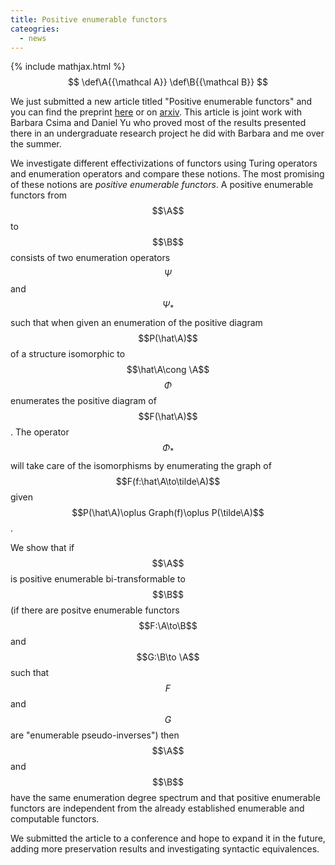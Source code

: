 ```yaml
---
title: Positive enumerable functors
cateogries:
  - news
---
```

{% include mathjax.html %}
$$
\def\A{{\mathcal A}}
\def\B{{\mathcal B}}
$$

We just submitted a new article titled "Positive enumerable functors" and you can find the preprint [here](/assets/files/positiveenumerablefunctors.pdf) or on [arxiv](https://arxiv.org/abs/2011.14160). This article is joint work with Barbara Csima and Daniel Yu who proved most of the results presented there in an undergraduate research project he did with Barbara and me over the summer.

We investigate different effectivizations of functors using Turing operators and enumeration operators and compare these notions. The most promising of these notions are _positive enumerable functors_. A positive enumerable functors from $$\A$$ to $$\B$$ consists of two enumeration operators $$\Psi$$ and $$\Psi_*$$ such that when given an enumeration of the  positive diagram $$P(\hat\A)$$ of a structure isomorphic to $$\hat\A\cong \A$$ $$\Phi$$ enumerates the positive diagram of $$F(\hat\A)$$. The operator $$\Phi_*$$ will take care of the isomorphisms by enumerating the graph of $$F(f:\hat\A\to\tilde\A)$$ given $$P(\hat\A)\oplus Graph(f)\oplus P(\tilde\A)$$.

We show that if $$\A$$ is positive enumerable bi-transformable to $$\B$$ (if there are positve enumerable functors $$F:\A\to\B$$ and $$G:\B\to \A$$ such that $$F$$ and $$G$$ are "enumerable pseudo-inverses") then $$\A$$ and $$\B$$ have the same enumeration degree spectrum and that positive enumerable functors are independent from the already established enumerable and computable functors.

We submitted the article to a conference and hope to expand it in the future, adding more preservation results and investigating syntactic equivalences.
